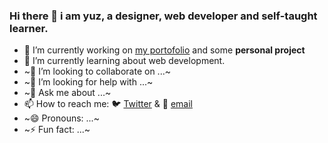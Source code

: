 ### Hi there 👋 i am yuz, a designer, web developer and self-taught learner.

- 🔨 I’m currently working on [my portofolio](https://yuzdnt.vercel.app) and some **personal project**
- 📖 I’m currently learning about web development.
- ~👯 I’m looking to collaborate on ...~
- ~🤔 I’m looking for help with ...~
- ~💬 Ask me about ...~
- 📫 How to reach me: 🐦 [Twitter](https://twitter.com/messages/compose?recipient_id=404231293) & 📧 [email](mailto:yuzdnt@gmail.com)
- ~😄 Pronouns: ...~
- ~⚡ Fun fact: ...~

